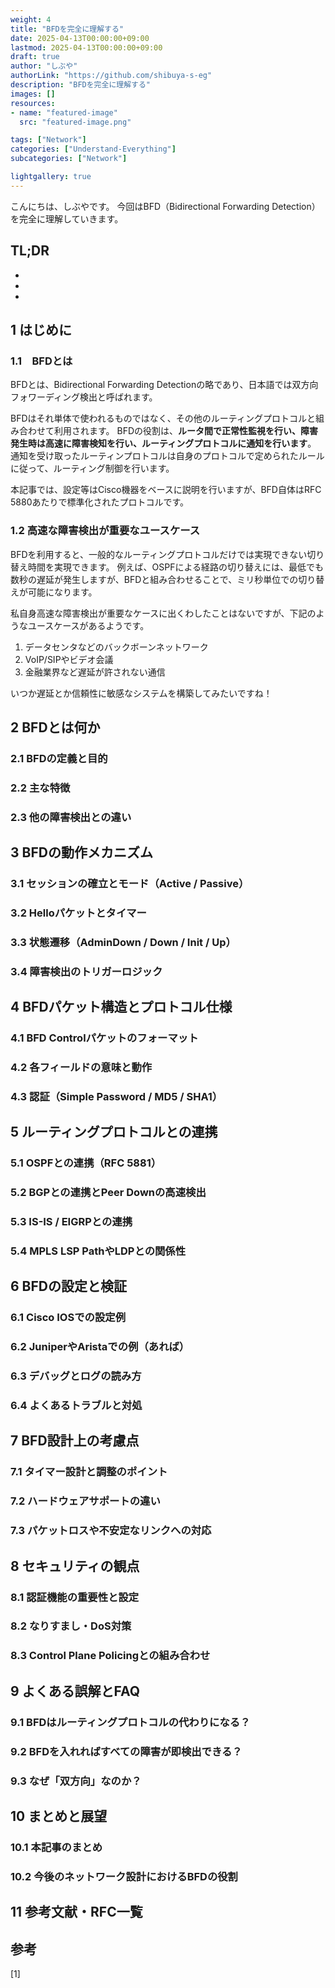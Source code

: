 ```yaml
---
weight: 4
title: "BFDを完全に理解する"
date: 2025-04-13T00:00:00+09:00
lastmod: 2025-04-13T00:00:00+09:00
draft: true
author: "しぶや"
authorLink: "https://github.com/shibuya-s-eg"
description: "BFDを完全に理解する"
images: []
resources:
- name: "featured-image"
  src: "featured-image.png"

tags: ["Network"]
categories: ["Understand-Everything"]
subcategories: ["Network"]

lightgallery: true
---
```


<!--
Todo:
- TLDR

-->


こんにちは、しぶやです。
今回はBFD（Bidirectional Forwarding Detection）を完全に理解していきます。


## TL;DR

*
*
*

## 1 はじめに
### 1.1　BFDとは

BFDとは、Bidirectional Forwarding Detectionの略であり、日本語では双方向フォワーディング検出と呼ばれます。

BFDはそれ単体で使われるものではなく、その他のルーティングプロトコルと組み合わせて利用されます。
BFDの役割は、**ルータ間で正常性監視を行い、障害発生時は高速に障害検知を行い、ルーティングプロトコルに通知を行います**。
通知を受け取ったルーティンプロトコルは自身のプロトコルで定められたルールに従って、ルーティング制御を行います。

本記事では、設定等はCisco機器をベースに説明を行いますが、BFD自体はRFC 5880あたりで標準化されたプロトコルです。

### 1.2 高速な障害検出が重要なユースケース

BFDを利用すると、一般的なルーティングプロトコルだけでは実現できない切り替え時間を実現できます。
例えば、OSPFによる経路の切り替えには、最低でも数秒の遅延が発生しますが、BFDと組み合わせることで、ミリ秒単位での切り替えが可能になります。

私自身高速な障害検出が重要なケースに出くわしたことはないですが、下記のようなユースケースがあるようです。
1. データセンタなどのバックボーンネットワーク
2. VoIP/SIPやビデオ会議
3. 金融業界など遅延が許されない通信

いつか遅延とか信頼性に敏感なシステムを構築してみたいですね！

## 2 BFDとは何か
### 2.1 BFDの定義と目的
### 2.2 主な特徴
### 2.3 他の障害検出との違い

## 3 BFDの動作メカニズム
### 3.1 セッションの確立とモード（Active / Passive）
### 3.2 Helloパケットとタイマー
### 3.3 状態遷移（AdminDown / Down / Init / Up）
### 3.4 障害検出のトリガーロジック

## 4 BFDパケット構造とプロトコル仕様
### 4.1 BFD Controlパケットのフォーマット
### 4.2 各フィールドの意味と動作
### 4.3 認証（Simple Password / MD5 / SHA1）

## 5 ルーティングプロトコルとの連携
### 5.1 OSPFとの連携（RFC 5881）
### 5.2 BGPとの連携とPeer Downの高速検出
### 5.3 IS-IS / EIGRPとの連携
### 5.4 MPLS LSP PathやLDPとの関係性

## 6 BFDの設定と検証
### 6.1 Cisco IOSでの設定例
### 6.2 JuniperやAristaでの例（あれば）
### 6.3 デバッグとログの読み方
### 6.4 よくあるトラブルと対処

## 7 BFD設計上の考慮点
### 7.1 タイマー設計と調整のポイント
### 7.2 ハードウェアサポートの違い
### 7.3 パケットロスや不安定なリンクへの対応

## 8 セキュリティの観点
### 8.1 認証機能の重要性と設定
### 8.2 なりすまし・DoS対策
### 8.3 Control Plane Policingとの組み合わせ

## 9 よくある誤解とFAQ
### 9.1 BFDはルーティングプロトコルの代わりになる？
### 9.2 BFDを入れればすべての障害が即検出できる？
### 9.3 なぜ「双方向」なのか？

## 10 まとめと展望
### 10.1 本記事のまとめ
### 10.2 今後のネットワーク設計におけるBFDの役割

## 11 参考文献・RFC一覧




## 参考

[1] []()
